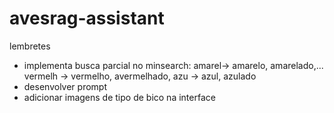 # avesrag-assistant

lembretes
- implementa busca parcial no minsearch:
    amarel-> amarelo, amarelado,...
    vermelh -> vermelho, avermelhado,
    azu -> azul, azulado
- desenvolver prompt
- adicionar imagens de tipo de bico na interface
